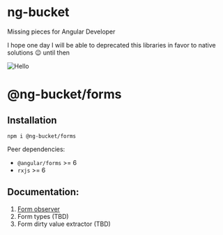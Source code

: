 # ng-bucket
Missing pieces for Angular Developer

I hope one day I will be able to deprecated this libraries in favor to native solutions :wink: until then

![Hello](https://render.bitstrips.com/v2/cpanel/fb695398-7ef1-4461-987b-73d3a97805fd-bdc2f301-a578-49ad-a6e1-f1fe69b63df9-v1.png?transparent=1&palette=1)

# @ng-bucket/forms
## Installation
`npm i @ng-bucket/forms`

Peer dependencies:
 * `@angular/forms` >= 6
 * `rxjs` >= 6

## Documentation:
1. [Form observer](./docs/form-observer.md)
2. Form types (TBD)
3. Form dirty value extractor (TBD)
